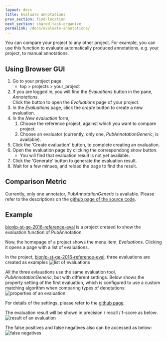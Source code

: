 ```yaml
---
layout: docs
title: Evaluate annotations
prev_section: find-location
next_section: shared-task-organize
permalink: /docs/evaluate-annotations/
---
```


You can compare your project to any other project.
For example, you can use this function to evaluate automatically produced annotations, e.g. your project, to manual annotations.

## Using Browser GUI

1. Go to your project page.
   * top > projects > your_project
2. If you are logged in, you will find the _Evaluations_ button in the pane, _Annotations_.<br/>Click the button to open the _Evaluations_ page of your project.
3. In the _Evaluations_ page, click the _create_ button to create a new evaluation.
4. In the _New evaluation_ form,
   1. Choose the reference project, against which you want to compare project.
   1. Choose an evaluator (currently, only one, _PubAnnotationGeneric_, is available).
5. Click the 'Create evaluation' button, to complete creating an evaluation.
6. Open the evaluation page by clicking the correspondong _show_ button.
   * You will find that evaluation result is not yet available.
7. Click the 'Generate' button to generate the evaluation result.
8. Wait for a few minues, and reload the page to find the result.

## Comparison Metric

Currently, only one annotator, _PubAnnotationGeneric_ is available.
Please refer to the descriptions on the [github page of the source code](https://github.com/pubannotation/pubannotation_evaluator/).

## Example

[bionlp-st-ge-2016-reference-eval](https://pubannotation.org/projects/bionlp-st-ge-2016-reference-eval) is a project cretaed to show the evaluation function of PubAnnotation.

Now, the homepage of a project shows the menu item, _Evaluations_.
Clicking it opens a page with a list of evaluations.

In the project, [bionlp-st-ge-2016-reference-eval](https://pubannotation.org/projects/bionlp-st-ge-2016-reference-eval), three evaluations are created as examples
![list of evaluations]({{site.baseurl}}/img/evaluation-ex-list.png)

All the three evlauations use the same evaluation tool, _PubAnnotationGeneric_, but with different settings.
Below shows the property setting of the first evaluation, which is configured to use a custom matching algorithm when comparing types of denotations:<br>
![properties of an evaluation]({{site.baseurl}}/img/evaluation-ex-properties.png)

For details of the settings, please refer to the [github page](https://github.com/pubannotation/pubannotation_evaluator/).

The evaluation result will be shown in precision / recall / f-score as below:<br>
![result of an evaluation]({{site.baseurl}}/img/evaluation-ex-result.png)

The false positives and false negatives also can be accessed as below:<br>
![false negatives]({{site.baseurl}}/img/evaluation-ex-falses.png)
